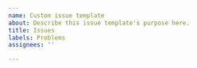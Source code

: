 ```yaml
---
name: Custom issue template
about: Describe this issue template's purpose here.
title: Issues
labels: Problems
assignees: ''

---
```



